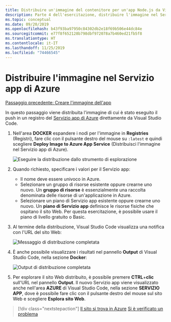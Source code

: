 ```yaml
---
title: Distribuire un'immagine del contenitore per un'app Node.js da Visual Studio Code
description: Parte 4 dell'esercitazione, distribuire l'immagine nel Servizio app di Azure
ms.topic: conceptual
ms.date: 09/20/2019
ms.openlocfilehash: b43f93ba97950c84302db2e18f69b506e44dc84e
ms.sourcegitcommit: e77f8f652128b798dbf972078a7b460ed21fb5f8
ms.translationtype: HT
ms.contentlocale: it-IT
ms.lasthandoff: 11/25/2019
ms.locfileid: "74466545"
---
```

# <a name="deploy-the-image-to-azure-app-service"></a>Distribuire l'immagine nel Servizio app di Azure

[Passaggio precedente: Creare l'immagine dell'app](tutorial-vscode-docker-node-03.md)

In questo passaggio viene distribuita l'immagine di cui è stato eseguito il push in un registro del [Servizio app di Azure](https://azure.microsoft.com/services/app-service/) direttamente da Visual Studio Code.

1. Nell'area **DOCKER** espandere i nodi per l'immagine in **Registries** (Registri), fare clic con il pulsante destro del mouse su `:latest` e quindi scegliere **Deploy Image to Azure App Service** (Distribuisci l'immagine nel Servizio app di Azure).

    ![Eseguire la distribuzione dallo strumento di esplorazione](media/deploy-containers/deploy-image-command.png)

1. Quando richiesto, specificare i valori per il Servizio app:

    - Il nome deve essere univoco in Azure.
    - Selezionare un gruppo di risorse esistente oppure crearne uno nuovo. Un **gruppo di risorse** è essenzialmente una raccolta denominata delle risorse di un'applicazione in Azure.
    - Selezionare un piano di Servizio app esistente oppure crearne uno nuovo. Un **piano di Servizio app** definisce le risorse fisiche che ospitano il sito Web. Per questa esercitazione, è possibile usare il piano di livello gratuito o Basic.

1. Al termine della distribuzione, Visual Studio Code visualizza una notifica con l'URL del sito Web:

    ![Messaggio di distribuzione completata](media/deploy-containers/deploy-successful.png)

1. È anche possibile visualizzare i risultati nel pannello **Output** di Visual Studio Code, nella sezione **Docker**:

    ![Output di distribuzione completata](media/deploy-containers/deploy-output.png)

1. Per esplorare il sito Web distribuito, è possibile premere **CTRL**+**clic** sull'URL nel pannello **Output**. Il nuovo Servizio app viene visualizzato anche nell'area **AZURE** di Visual Studio Code, nella sezione **SERVIZIO APP**, dove è possibile fare clic con il pulsante destro del mouse sul sito Web e scegliere **Esplora sito Web**.

> [!div class="nextstepaction"]
> [Il sito si trova in Azure](tutorial-vscode-docker-node-05.md) [Si è verificato un problema](https://www.research.net/r/PWZWZ52?tutorial=docker-extension&step=deploy-app)
